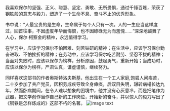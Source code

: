 我喜欢保尔的坚强、正义、聪慧、坚定、勇敢、无所畏惧，通过千锤百炼，荣获了钢铁般的意志与毅力，塑造了一个生命不息、奋斗不止的优秀形象。

书中说：“人最宝贵的是生命，生命属于每个人只有一次。人的一生应当这样度过，回首往事，不因虚度年华而悔恨，也不因碌碌无为而羞愧……“深深地鼓舞了人心，保尔·柯察金的精神，永远值得学习。

在学习中，应该学习保尔不怕困难、刻苦钻研的精神；在生活中，应该学习保尔勤奋进取、不怕挫折的精神；在劳动中，应该学习保尔吃苦耐劳、坚忍不拔的精神；当面对失败时，应该以保尔为榜样，分析原因，鼓起勇气，重新开始；当成功时，应该以保尔为榜样，严肃认真，谦虚谨慎，继续努力。

同样喜欢这部书的作者奥斯特洛夫斯基，他出生在一个工人家庭,饱尝人间疾苦，二十岁参加了共产党员，因积劳成疾导致全身瘫痪，后双目失明，辗转病榻长达九年，然而卧病期间，在令人难以想象的困境中，他并没有心灰意冷，而是把笔作为武器，把文学创作当作自己新的工作岗位，开始新的奋斗，并以惊人的毅力写出了《钢铁是怎样炼成的》这部不朽的名著。
![image text](https://iknow-pic.cdn.bcebos.com/7af40ad162d9f2d37780e790b9ec8a136327cc38)